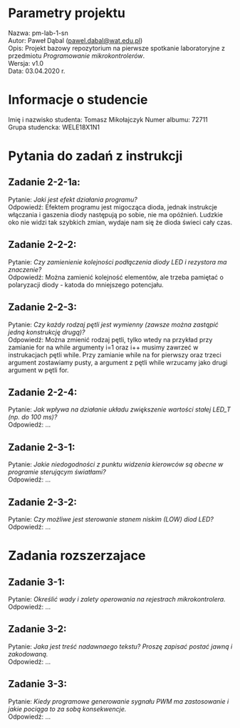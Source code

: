 # Parametry projektu
Nazwa:  pm-lab-1-sn  
Autor:  Paweł Dąbal (pawel.dabal@wat.edu.pl)  
Opis:   Projekt bazowy repozytorium na pierwsze spotkanie laboratoryjne z przedmiotu *Programowanie mikrokontrolerów*.  
Wersja: v1.0  
Data:   03.04.2020 r.  

# Informacje o studencie
Imię i nazwisko studenta:   Tomasz Mikołajczyk
Numer albumu:               72711  
Grupa studencka:            WELE18X1N1

# Pytania do zadań z instrukcji
## Zadanie 2-2-1a:
Pytanie:    *Jaki jest efekt działania programu?*  
Odpowiedź:  Efektem programu jest migocząca dioda, jednak instrukcje włączania i gaszenia diody następują po sobie, nie ma opóźnień. Ludzkie oko nie widzi tak szybkich zmian, wydaje nam się że dioda świeci cały czas.

## Zadanie 2-2-2:
Pytanie:    *Czy zamienienie kolejności podłączenia diody LED i rezystora ma znaczenie?*  
Odpowiedź:  Można zamienić kolejność elementów, ale trzeba pamiętać o polaryzacji diody - katoda do mniejszego potencjału.

## Zadanie 2-2-3:
Pytanie:    *Czy każdy rodzaj pętli jest wymienny (zawsze można zastąpić jedną konstrukcję drugą)?*  
Odpowiedź:  Można zmienić rodzaj pętli, tylko wtedy na przykład przy zamianie for na while argumenty i=1 oraz i++ musimy zawrzeć w instrukacjach pętli while. Przy zamianie while na for pierwszy oraz trzeci argument zostawiamy pusty, a argument z pętli while wrzucamy jako drugi argument w pętli for.

## Zadanie 2-2-4:
Pytanie:    *Jak wpływa na działanie układu zwiększenie wartości stałej LED_T (np. do 100 ms)?*  
Odpowiedź:  ...

## Zadanie 2-3-1:
Pytanie:    *Jakie niedogodności z punktu widzenia kierowców są obecne w programie sterującym światłami?*  
Odpowiedź:  ...

## Zadanie 2-3-2:
Pytanie:    *Czy możliwe jest sterowanie stanem niskim (LOW) diod LED?*  
Odpowiedź:  ...

# Zadania rozszerzajace
## Zadanie 3-1:
Pytanie:    *Określić wady i zalety operowania na rejestrach mikrokontrolera.*  
Odpowiedź:  ...

## Zadanie 3-2:
Pytanie:    *Jaka jest treść nadawnaego tekstu? Proszę zapisać postać jawną i zakodowaną.*  
Odpowiedź:  ...

## Zadanie 3-3:
Pytanie:    *Kiedy programowe generowanie sygnału PWM ma zastosowanie i jakie pociąga to za sobą konsekwencje.*  
Odpowiedź:  ...
